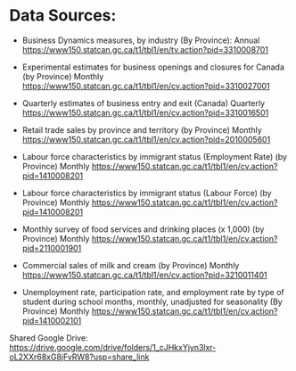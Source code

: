 # Data Sources:

- Business Dynamics measures, by industry (By Province): 
  Annual
  https://www150.statcan.gc.ca/t1/tbl1/en/tv.action?pid=3310008701

- Experimental estimates for business openings and closures for Canada (by Province)
  Monthly
  https://www150.statcan.gc.ca/t1/tbl1/en/cv.action?pid=3310027001

- Quarterly estimates of business entry and exit (Canada)
  Quarterly
  https://www150.statcan.gc.ca/t1/tbl1/en/cv.action?pid=3310016501

- Retail trade sales by province and territory (by Province)
  Monthly
  https://www150.statcan.gc.ca/t1/tbl1/en/cv.action?pid=2010005601

- Labour force characteristics by immigrant status (Employment Rate) (by Province)
  Monthly
  https://www150.statcan.gc.ca/t1/tbl1/en/cv.action?pid=1410008201

- Labour force characteristics by immigrant status (Labour Force) (by Province)
  Monthly
  https://www150.statcan.gc.ca/t1/tbl1/en/cv.action?pid=1410008201

- Monthly survey of food services and drinking places (x 1,000) (by Province)
  Monthly
  https://www150.statcan.gc.ca/t1/tbl1/en/cv.action?pid=2110001901

- Commercial sales of milk and cream (by Province) 
  Monthly
  https://www150.statcan.gc.ca/t1/tbl1/en/cv.action?pid=3210011401

- Unemployment rate, participation rate, and employment rate by type of student during school months, monthly, unadjusted for seasonality (By Province)
  Monthly
  https://www150.statcan.gc.ca/t1/tbl1/en/cv.action?pid=1410002101

Shared Google Drive: https://drive.google.com/drive/folders/1_cJHkxYjyn3lxr-oL2XXr68xG8jFvRW8?usp=share_link
